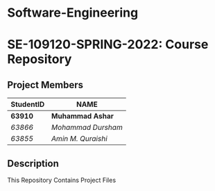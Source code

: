 # Software-Engineering
# SE-109120-SPRING-2022: Course Repository ##
## Project Members ##
StudentID   |   NAME
----------------------|-------------------------
**63910**   |   **Muhammad Ashar**
*63866*   |   *Mohammad Dursham*
*63855* | *Amin M. Quraishi*


## Description ##
This Repository Contains Project Files
